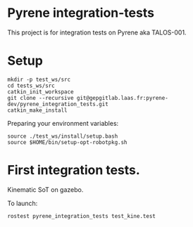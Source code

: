 # Pyrene integration-tests

This project is for integration tests on Pyrene aka TALOS-001.

# Setup
```
mkdir -p test_ws/src
cd tests_ws/src
catkin_init_workspace
git clone --recursive git@gepgitlab.laas.fr:pyrene-dev/pyrene_integration_tests.git
catkin_make_install
```

Preparing your environment variables:
```
source ./test_ws/install/setup.bash
source $HOME/bin/setup-opt-robotpkg.sh
```
# First integration tests.
Kinematic SoT on gazebo.

To launch:
```
rostest pyrene_integration_tests test_kine.test
```


